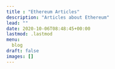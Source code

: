 ```yaml
---
title : "Ethereum Articles"
description: "Articles about Ethereum"
lead: ""
date: 2020-10-06T08:48:45+00:00
lastmod: .lastmod
menu: 
  blog
draft: false
images: []
---
```


